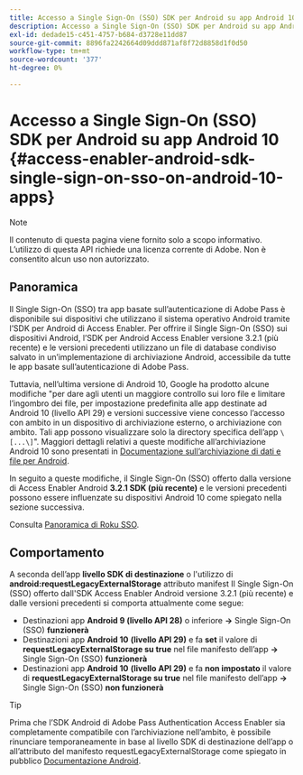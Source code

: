 ```yaml
---
title: Accesso a Single Sign-On (SSO) SDK per Android su app Android 10
description: Accesso a Single Sign-On (SSO) SDK per Android su app Android 10
exl-id: dedade15-c451-4757-b684-d3728e11dd87
source-git-commit: 8896fa2242664d09ddd871af8f72d8858d1f0d50
workflow-type: tm+mt
source-wordcount: '377'
ht-degree: 0%

---
```


# Accesso a Single Sign-On (SSO) SDK per Android su app Android 10 {#access-enabler-android-sdk-single-sign-on-sso-on-android-10-apps}

>[!NOTE]
>
>Il contenuto di questa pagina viene fornito solo a scopo informativo. L’utilizzo di questa API richiede una licenza corrente di Adobe. Non è consentito alcun uso non autorizzato.

## Panoramica

Il Single Sign-On (SSO) tra app basate sull’autenticazione di Adobe Pass è disponibile sui dispositivi che utilizzano il sistema operativo Android tramite l’SDK per Android di Access Enabler. Per offrire il Single Sign-On (SSO) sui dispositivi Android, l’SDK per Android Access Enabler versione 3.2.1 (più recente) e le versioni precedenti utilizzano un file di database condiviso salvato in un’implementazione di archiviazione Android, accessibile da tutte le app basate sull’autenticazione di Adobe Pass.

Tuttavia, nell’ultima versione di Android 10, Google ha prodotto alcune modifiche &quot;per dare agli utenti un maggiore controllo sui loro file e limitare l’ingombro dei file, per impostazione predefinita alle app destinate ad Android 10 (livello API 29) e versioni successive viene concesso l’accesso con ambito in un dispositivo di archiviazione esterno, o archiviazione con ambito. Tali app possono visualizzare solo la directory specifica dell’app `\[...\]`&quot;. Maggiori dettagli relativi a queste modifiche all’archiviazione Android 10 sono presentati in [Documentazione sull’archiviazione di dati e file per Android](https://developer.android.com/training/data-storage/files/external-scoped).

In seguito a queste modifiche, il Single Sign-On (SSO) offerto dalla versione di Access Enabler Android **3.2.1 SDK (più recente)** e le versioni precedenti possono essere influenzate su dispositivi Android 10 come spiegato nella sezione successiva.

Consulta [Panoramica di Roku SSO](/help/authentication/roku-sso-overview.md).

## Comportamento

A seconda dell’app **livello SDK di destinazione** o l&#39;utilizzo di **android:requestLegacyExternalStorage** attributo manifest Il Single Sign-On (SSO) offerto dall&#39;SDK Access Enabler Android versione 3.2.1 (più recente) e dalle versioni precedenti si comporta attualmente come segue:

- Destinazioni app **Android 9 (livello API 28)** o inferiore **-\>** Single Sign-On (SSO) **funzionerà**
- Destinazioni app **Android 10** **(livello API 29)** e fa **set** il valore di **requestLegacyExternalStorage su true** nel file manifesto dell’app **-\>** Single Sign-On (SSO) **funzionerà**
- Destinazioni app **Android 10** **(livello API 29)** e fa **non impostato** il valore di **requestLegacyExternalStorage su true** nel file manifesto dell’app **-\>** Single Sign-On (SSO) **non funzionerà**


>[!TIP]
>
> Prima che l’SDK Android di Adobe Pass Authentication Access Enabler sia completamente compatibile con l’archiviazione nell’ambito, è possibile rinunciare temporaneamente in base al livello SDK di destinazione dell’app o all’attributo del manifesto requestLegacyExternalStorage come spiegato in pubblico [Documentazione Android](https://developer.android.com/training/data-storage/files/external-scoped#opt-out-of-scoped-storage).
